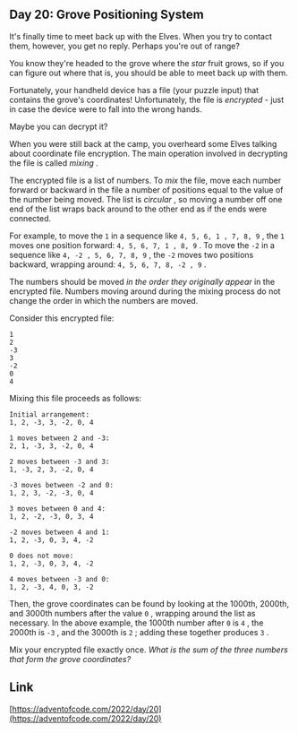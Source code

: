## Day 20: Grove Positioning System

It's finally time to meet back up with the Elves. When you try to contact them, however, you get no reply. Perhaps you're out of range?

You know they're headed to the grove where the _star_ fruit grows, so if you can figure out where that is, you should be able to meet back up with them.

Fortunately, your handheld device has a file (your puzzle input) that contains the grove's coordinates! Unfortunately, the file is _encrypted_ - just in case the device were to fall into the wrong hands.

Maybe you can decrypt it?

When you were still back at the camp, you overheard some Elves talking about coordinate file encryption. The main operation involved in decrypting the file is called _mixing_ .

The encrypted file is a list of numbers. To _mix_ the file, move each number forward or backward in the file a number of positions equal to the value of the number being moved. The list is _circular_ , so moving a number off one end of the list wraps back around to the other end as if the ends were connected.

For example, to move the `1` in a sequence like `4, 5, 6, 1 , 7, 8, 9` , the `1` moves one position forward: `4, 5, 6, 7, 1 , 8, 9` . To move the `-2` in a sequence like `4, -2 , 5, 6, 7, 8, 9` , the `-2` moves two positions backward, wrapping around: `4, 5, 6, 7, 8, -2 , 9` .

The numbers should be moved _in the order they originally appear_ in the encrypted file. Numbers moving around during the mixing process do not change the order in which the numbers are moved.

Consider this encrypted file:

```
1
2
-3
3
-2
0
4
```

Mixing this file proceeds as follows:

```
Initial arrangement:
1, 2, -3, 3, -2, 0, 4

1 moves between 2 and -3:
2, 1, -3, 3, -2, 0, 4

2 moves between -3 and 3:
1, -3, 2, 3, -2, 0, 4

-3 moves between -2 and 0:
1, 2, 3, -2, -3, 0, 4

3 moves between 0 and 4:
1, 2, -2, -3, 0, 3, 4

-2 moves between 4 and 1:
1, 2, -3, 0, 3, 4, -2

0 does not move:
1, 2, -3, 0, 3, 4, -2

4 moves between -3 and 0:
1, 2, -3, 4, 0, 3, -2
```

Then, the grove coordinates can be found by looking at the 1000th, 2000th, and 3000th numbers after the value `0` , wrapping around the list as necessary. In the above example, the 1000th number after `0` is `4` , the 2000th is `-3` , and the 3000th is `2` ; adding these together produces `3` .

Mix your encrypted file exactly once. _What is the sum of the three numbers that form the grove coordinates?_

## Link

[https://adventofcode.com/2022/day/20](https://adventofcode.com/2022/day/20)
